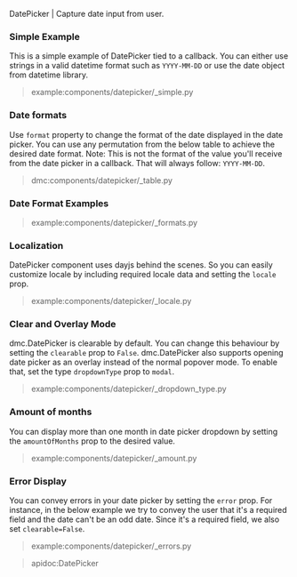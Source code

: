 DatePicker | Capture date input from user.

### Simple Example

This is a simple example of DatePicker tied to a callback. You can either use strings in a valid datetime format such
as `YYYY-MM-DD` or use the date object from datetime library.

> example:components/datepicker/_simple.py

### Date formats

Use `format` property to change the format of the date displayed in the date picker. You can use any permutation from
the below table to achieve the desired date format. Note: This is not the format of the value you'll receive from the
date picker in a callback. That will always follow: `YYYY-MM-DD`.

> dmc:components/datepicker/_table.py

### Date Format Examples

> example:components/datepicker/_formats.py

### Localization

DatePicker component uses dayjs behind the scenes. So you can easily customize locale by including required locale data
and setting the `locale` prop.

> example:components/datepicker/_locale.py

### Clear and Overlay Mode

dmc.DatePicker is clearable by default. You can change this behaviour by setting the `clearable` prop to `False`.
dmc.DatePicker also supports opening date picker as an overlay instead of the normal popover mode. To enable that, set
the type `dropdownType` prop to `modal`.

> example:components/datepicker/_dropdown_type.py

### Amount of months

You can display more than one month in date picker dropdown by setting the `amountOfMonths` prop to the desired value.

> example:components/datepicker/_amount.py

### Error Display

You can convey errors in your date picker by setting the `error` prop. For instance, in the below example we try to
convey the user that it's a required field and the date can't be an odd date. Since it's a required field, we also
set `clearable=False`.

> example:components/datepicker/_errors.py

> apidoc:DatePicker
